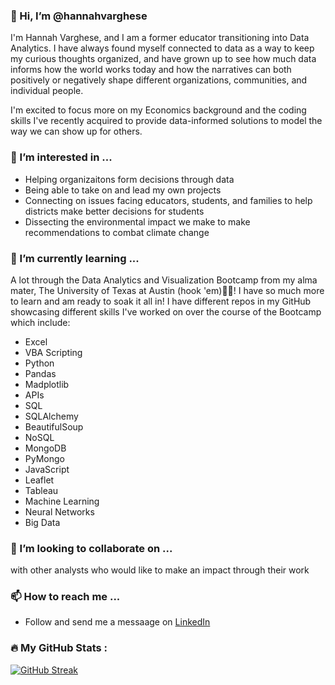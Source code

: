 ### 👋 Hi, I’m @hannahvarghese

I'm Hannah Varghese, and I am a former educator transitioning into Data Analytics. I have always found myself connected to data as a way to keep my curious thoughts organized, and have grown up to see how much data informs how the world works today and how the narratives can both positively or negatively shape different organizations, communities, and individual people.  

I'm excited to focus more on my Economics background and the coding skills I've recently acquired to provide data-informed solutions to model the way we can show up for others.  

### 👀 I’m interested in ... 
 * Helping organizaitons form decisions through data
 * Being able to take on and lead my own projects
 * Connecting on issues facing educators, students, and families to help districts make better decisions for students
 * Dissecting the environmental impact we make to make recommendations to combat climate change

### 🌱 I’m currently learning ... 
A lot through the Data Analytics and Visualization Bootcamp from my alma mater, The University of Texas at Austin (hook 'em)🤘🏾! I have so much more to learn and am ready to soak it all in! I have different repos in my GitHub showcasing different skills I've worked on over the course of the Bootcamp which include:
* Excel
* VBA Scripting
* Python
* Pandas
* Madplotlib
* APIs
* SQL
* SQLAlchemy
* BeautifulSoup
* NoSQL
* MongoDB
* PyMongo
* JavaScript
* Leaflet
* Tableau
* Machine Learning
* Neural Networks
* Big Data

### 💞️ I’m looking to collaborate on ... 
with other analysts who would like to make an impact through their work

### 📫 How to reach me ...
  * Follow and send me a messaage on [LinkedIn](https://www.linkedin.com/in/hannahvarghese/)

### :fire: My GitHub Stats :
[![GitHub Streak](http://github-readme-streak-stats.herokuapp.com?user=hannahvarghese&theme=dark&border_radius=1&mode=weekly)](https://git.io/streak-stats)

<!---
hannahvarghese/hannahvarghese is a ✨ special ✨ repository because its `README.md` (this file) appears on your GitHub profile.
You can click the Preview link to take a look at your changes.
--->
